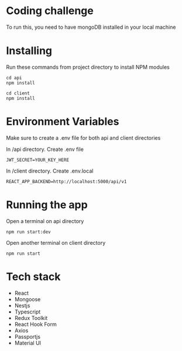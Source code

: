 # Coding challenge  
To run this, you need to have mongoDB installed in your local machine

# Installing
Run these commands from project directory to install NPM modules

```
cd api
npm install
```

```
cd client 
npm install
```

# Environment Variables
Make sure to create a .env file for both api and client directories

In /api directory. Create .env file

    JWT_SECRET=YOUR_KEY_HERE

In /client directory. Create .env.local

    REACT_APP_BACKEND=http://localhost:5000/api/v1


# Running the app
Open a terminal on api directory

    npm run start:dev

Open another terminal on client directory

    npm run start

# Tech stack
* React
* Mongoose
* Nestjs
* Typescript
* Redux Toolkit
* React Hook Form
* Axios
* Passportjs
* Material UI